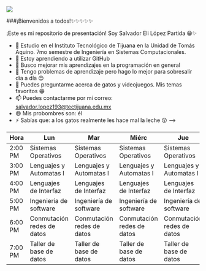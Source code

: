![](https://images.cooltext.com/5616894.png)

###¡Bienvenidos a todos!✨✨✨✨✨

¡Este es mi repositorio de presentación!
Soy Salvador Eli López Partida 😁✨

- 🔭 Estudio en el Instituto Tecnológico de Tijuana en la Unidad de Tomás Aquino. 7mo semestre de Ingeniería en Sistemas Computacionales.
- 🌱 Estoy aprendiendo a utilizar GitHub
- 👯 Busco mejorar mis aprendizajes en la programación en general
- 🤔 Tengo problemas de aprendizaje pero hago lo mejor para sobresalir día a día 😊
- 💬 Puedes preguntarme acerca de gatos y videojuegos. Mis temas favoritos 😁
- 📫 Puedes contactarme por mí correo: salvador.lopez193@tectijuana.edu.mx
- 😄 Mis probombres son: él
- ⚡ Sabías que: a los gatos realmente les hace mal la leche 😲
-->

| Hora    | Lun                         | Mar                         | Miérc                       | Jue                         | Vie                         |
|---------|----------------------------|-----------------------------|-----------------------------|-----------------------------|----------------------------
| 2:00 PM |    Sistemas  Operativos    |    Sistemas  Operativos     |    Sistemas  Operativos     |    Sistemas  Operativos     |                             
| 3:00 PM |  Lenguajes y  Automatas I  |  Lenguajes y  Automatas I   |  Lenguajes y  Automatas I   |  Lenguajes y  Automatas I   |  Lenguajes y  Automatas I  
| 4:00 PM |   Lenguajes de  Interfaz   |    Lenguajes de  Interfaz   |    Lenguajes de  Interfaz   |    Lenguajes de  Interfaz   |                             
| 5:00 PM |  Ingeniería de  software   |   Ingeniería de  software   |   Ingeniería de  software   |   Ingeniería de  software   |   Ingeniería de  software   
| 6:00 PM | Conmutación  redes de datos| Conmutación  redes de datos | Conmutación  redes de datos | Conmutación  redes de datos | Conmutación  redes de datos 
| 7:00 PM |  Taller de base  de datos  |   Taller de base  de datos  |   Taller de base  de datos  |   Taller de base  de datos  |                             
